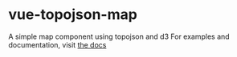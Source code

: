 # vue-topojson-map

A simple map component using topojson and d3
For examples and documentation, visit [the docs](https://rafael-kennedy.github.io/vue-topojson-map/)
